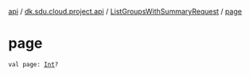 [api](../../index.md) / [dk.sdu.cloud.project.api](../index.md) / [ListGroupsWithSummaryRequest](index.md) / [page](./page.md)

# page

`val page: `[`Int`](https://kotlinlang.org/api/latest/jvm/stdlib/kotlin/-int/index.html)`?`